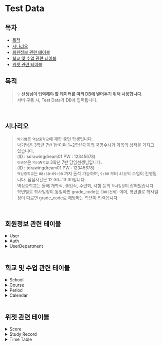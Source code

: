 # Test Data

## 목차
- [목적](#목적)
- [시나리오](#시나리오)
- [회원정보 관련 테이블](#회원정보-관련-테이블)
- [힉교 및 수업 관련 테이블](#힉교-및-수업-관련-테이블)
- [위젯 관련 테이블](#위젯-관련-테이블)

## 목적
> 💡 **선생님이 입력해야 할 데이터를 미리 DB에 넣어두기 위해 사용합니다.** <br>
서버 구동 시, Test Data가 DB에 입력됩니다.
>
<br/>

## 시나리오
> `박기범`은 `역삼중학교`에 재학 중인 학생입니다. <br/>
박기범은 3학년 7반 1번이며 1~2학년까지의 국영수사과 과목의 성적을 가지고 있습니다.<br>
(ID : sdrawingdream01 PW : 12345678)<br>
`이승윤`은 `역삼중학교` 3학년 7반 담임선생님입니다. <br>
(ID : tdrawingdream01 PW : 12345678)<br>
`역삼중학교`는 `08:30~09:00` 까지 출석 가능하며, `9:00` 부터 `45분`씩 수업이 진행됩니다. 점심시간은 12:30~13:30입니다.<br>
역삼중학교는 올해 개학식, 졸업식, 수련회, 시험 등의 `학사일정`이 잡혀있습니다. <br>
학년별로 학사일정이 동일하면 grade_code는 `E00(전체)` 이며, 학년별로 학사일정이 다르면 grade_code로 해당하는 학년이 입력됩니다.
> 
<br/>

## 회원정보 관련 테이블
<details>
  <summary>User</summary>

- 유저의 기본정보가 들어가는 테이블

| id | address | address_detail | del_yn | parent_phone | phone | user_email | user_name |
| --- | --- | --- | --- | --- | --- | --- | --- |
| 00c382c2-bc41-c382-c2b2-3cc383c2ac43 |  |  | 0 | 0 | 0 | taek@naver.com | 이은택 |
| 0e5dc382-c28d-48c3-82c2-8a27485fc382 | 서울 강남구 가로수길 9 (신사동) 싸피빌딩 | 207호 | 0 | 0 | 1070000000 | teacherpark@korea.kr | 이승윤 |
| 1d7cc383-c2bb-3c61-c382-c28f4fc383c2 | 서울 마포구 가양대로 1 (상암동) | 101동 1006호 | 0 | 1090000000 | 1030000000 | sonchanghyun@naver.com | 손창현 |
| 2e3117c3-83c2-a2c3-83c2-9cc383c28443 |  |  | 0 | 0 | 0 | injubi@naver.com | 인주비 |
| 5cc382c2-9241-c383-c297-32c383c28440 | 서울 마포구 마포대로 108 (공덕동) | 308동 805호 | 0 | 1090000000 | 1050000000 | leedaye@naver.com | 이다예 |
| 62c382c2-a251-3e19-c382-c2b34b46c382 | 서울 강남구 가로수길 5 (신사동) | 201동 706호 | 0 | 0 | 1090000000 | taek@naver.com | 이은택 |
| 70c382c2-b7c3-83c2-9852-20c382c2a54c | 서울 강남구 역삼로2길 5 (역삼동) 드드아파트 | 1동 304호 | 0 | 1100000000 | 1080000000 | student@naver.com | 박기범 |
| 745106c3-83c2-8871-c382-c28440c382c2 |  |  | 0 | 0 | 0 | jangjunbeom@naver.com | 장준범 |
| c382c286-c382-c28c-c382-c295c383c280 |  |  | 0 | 0 | 0 | taehee@naver.com | 이태희 |
| c382c28d-13c3-83c2-a2c3-83c2a12c0942 |  |  | 0 | 0 | 0 | nahyeon@naver.com | 최나현 |
| c382c29a-c382-c2ad-26c3-83c285c382c2 |  |  | 0 | 0 | 0 | jejinmyeong@naver.com | 제진명 |
| c382c2a0-c382-c284-c383-c29ac383c29c |  |  | 0 | 0 | 0 | joseph@naver.com | 서요셉 |
| c383c2be-7647-c382-c292-502a47c383c2 | 서울 강남구 강남대로 302-2 (역삼동) 드로잉드림 | 1004호 | 0 | 0 | 1010000000 | teacherkim@korea.kr | 안희경 |

</details>


<details>
  <summary>Auth</summary>

- 유저의 로그인 정보가 들어가는 테이블
- 실제 테이블에는 password가 인코딩된 값으로 들어감 (PW:12345678)

| id | password | del_yn | login_id | user_id |
| --- | --- | --- | --- | --- |
| 012731c3-83c2-bd7a-1e40-53c382c2aac3 | ... | 0 | sdrawingdream05 | c382c29a-c382-c2ad-26c3-83c285c382c2 |
| 0b73365e-c383-c2ba-734f-0cc382c2b800 | ... | 0 | tdrawingdream02 | c383c2be-7647-c382-c292-502a47c383c2 |
| 13c383c2-a3c3-82c2-b544-c382c2a41540 | ... | 0 | sdrawingdream08 | c382c28d-13c3-83c2-a2c3-83c2a12c0942 |
| 306a521b-c383-c281-694e-50c382c2aec3 | ... | 0 | sdrawingdream09 | 00c382c2-bc41-c382-c2b2-3cc383c2ac43 |
| 33c383c2-92c3-83c2-9167-c382c285c383 | ... | 0 | sdrawingdream03 | 5cc382c2-9241-c383-c297-32c383c28440 |
| 6b12c383-c2ae-110f-0748-67c382c28651 | ... | 0 | sdrawingdream07 | c382c286-c382-c28c-c382-c295c383c280 |
| 6ec382c2-ba79-c383-c2b2-47784c1bc382 | ... | 0 | sdrawingdream02 | 1d7cc383-c2bb-3c61-c382-c28f4fc383c2 |
| 73c383c2-b4c3-83c2-9072-c383c2972b49 | ... | 0 | sdrawingdream01 | 70c382c2-b7c3-83c2-9852-20c382c2a54c |
| c382c293-c383-c2b5-37c3-82c2ba7c4d4e | ... | 0 | sdrawingdream04 | 2e3117c3-83c2-a2c3-83c2-9cc383c28443 |
| c382c2a6-655f-5cc3-83c2-aa5042c382c2 | ... | 0 | tdrawingdream01 | 0e5dc382-c28d-48c3-82c2-8a27485fc382 |
| c382c2ad-1f7e-106c-c382-c29246c382c2 | ... | 0 | sdrawingdream10 | c382c2a0-c382-c284-c383-c29ac383c29c |
| c383c2a0-376c-5737-0e41-2cc382c2b15f | ... | 0 | tdrawingdream03 | 62c382c2-a251-3e19-c382-c2b34b46c382 |
| c383c2b4-c383-c2b0-c383-c294c383c292 | ... | 0 | sdrawingdream06 | 745106c3-83c2-8871-c382-c28440c382c2 |
</details>

<details>
  <summary>UserDepartment</summary>

- 유저의 소속정보가 들어가는 테이블

| id | approval_code | class_code | del_yn | grade_code | state_code | student_no | user_code | school_id | user_id |
| --- | --- | --- | --- | --- | --- | --- | --- | --- | --- |
| c3bf1064-c3ad-3cc2-8c47-c292c297c29a | N01 | F02 | 0 | E01 |  |  | A03 | 6dc382c2-ae11-72c3-82c2-9e194cc382c2 | c383c2be-7647-c382-c292-502a47c383c2 |
| c3b4c299-c3a4-c3b5-590b-4a7ac290c384 | N01 | F07 | 0 | E03 |  | 4 | A04 | 6dc382c2-ae11-72c3-82c2-9e194cc382c2 | 2e3117c3-83c2-a2c3-83c2-9cc383c28443 |
| 3bc2a019-31c2-a972-41c2-a9c2be461ec3 | N01 | F07 | 0 | E03 |  | 5 | A04 | 6dc382c2-ae11-72c3-82c2-9e194cc382c2 | c382c29a-c382-c2ad-26c3-83c285c382c2 |
| 1bc38522-6646-2243-c399-c2a0c295c387 | N01 | F07 | 0 | E03 |  | 2 | A04 | 6dc382c2-ae11-72c3-82c2-9e194cc382c2 | 1d7cc383-c2bb-3c61-c382-c28f4fc383c2 |
| c3956dc3-a8c2-aec2-9e21-4437c29bc28b | N01 | F07 | 0 | E03 |  | 6 | A04 | 6dc382c2-ae11-72c3-82c2-9e194cc382c2 | 745106c3-83c2-8871-c382-c28440c382c2 |
| c28d2fc2-8dc2-bbc2-bdc3-9c4803c29dc2 | N01 | F07 | 0 | E03 |  | 7 | A04 | 6dc382c2-ae11-72c3-82c2-9e194cc382c2 | c382c28d-13c3-83c2-a2c3-83c2a12c0942 |
| c29027c2-81c3-914a-374d-46c299c2b0c3 | N01 | F07 | 0 | E03 |  | 8 | A04 | 6dc382c2-ae11-72c3-82c2-9e194cc382c2 | c382c2a0-c382-c284-c383-c29ac383c29c |
| 572f62c3-8f22-c399-4fc3-94c2bd4d066b | N01 | F05 | 0 | E02 |  |  | A03 | 6dc382c2-ae11-72c3-82c2-9e194cc382c2 | 62c382c2-a251-3e19-c382-c2b34b46c382 |
| c3b8c2b7-c399-c39d-08c2-a94705c2bbc2 | N01 | F07 | 0 | E03 |  | 1 | A04 | 6dc382c2-ae11-72c3-82c2-9e194cc382c2 | 70c382c2-b7c3-83c2-9852-20c382c2a54c |
| 6e00c38e-61c3-bb57-4a50-c2acc2bd6d2a | N01 | F07 | 0 | E03 |  | 3 | A04 | 6dc382c2-ae11-72c3-82c2-9e194cc382c2 | 5cc382c2-9241-c383-c297-32c383c28440 |
| 2e1dc284-c28f-c297-c394-456fc294c388 | N01 | F07 | 0 | E03 |  |  | A03 | 6dc382c2-ae11-72c3-82c2-9e194cc382c2 | 0e5dc382-c28d-48c3-82c2-8a27485fc382 |
| c2882557-c38d-c2b3-7c49-c2b6c2b7c2a5 | N01 | F07 | 0 | E03 |  | 9 | A04 | 6dc382c2-ae11-72c3-82c2-9e194cc382c2 | c382c286-c382-c28c-c382-c295c383c280 |
| 04496256-4515-49c2-bac2-af10c3ab6f36 | N01 | F07 | 0 | E03 |  | 10 | A04 | 6dc382c2-ae11-72c3-82c2-9e194cc382c2 | 00c382c2-bc41-c382-c2b2-3cc383c2ac43 |
</details>
<br/>

## 힉교 및 수업 관련 테이블
<details>
  <summary>School</summary>

- 학교정보가 들어가는 테이블

| id | school_code | school_name | school_serial_no | del_yn |
| --- | --- | --- | --- | --- |
| 6dc382c2-ae11-72c3-82c2-9e194cc382c2 | D02 | 역삼중학교 | 7091444 | false |

</details>


<details>
  <summary>Course</summary>

- 수업정보가 들어가는 테이블

| id | del_yn | online_class_exists_yn | subject_code | user_id |
| --- | --- | --- | --- | --- |
| 2f3b55c3-83c2-a244-c383-c2a342c383c2 | 0 | 0 | G0503 | 62c382c2-a251-3e19-c382-c2b34b46c382 |
| 42c383c2-a2c3-82c2-bf50-775e4a66c382 | 0 | 0 | G0900 | 0e5dc382-c28d-48c3-82c2-8a27485fc382 |
| 594364c3-83c2-b1c3-82c2-bec383c29a4d | 0 | 0 | G0700 | 0e5dc382-c28d-48c3-82c2-8a27485fc382 |
| 6bc382c2-90c3-82c2-a265-5a4d4802c382 | 0 | 0 | G0100 | c383c2be-7647-c382-c292-502a47c383c2 |
| c382c280-4bc3-83c2-9135-c382c2a4c383 | 0 | 0 | G0200 | c383c2be-7647-c382-c292-502a47c383c2 |
| c382c28c-c382-c2b5-2957-7900481cc382 | 0 | 0 | G1001 | 62c382c2-a251-3e19-c382-c2b34b46c382 |
| c382c296-4246-c382-c2b5-07c383c2934f | 0 | 0 | G0600 | 0e5dc382-c28d-48c3-82c2-8a27485fc382 |
| c382c2a8-1112-08c3-82c2-ad4b4ac382c2 | 0 | 0 | G1006 | 62c382c2-a251-3e19-c382-c2b34b46c382 |
| c383c284-c383-c286-20c3-83c28ec382c2 | 0 | 0 | G0500 | 0e5dc382-c28d-48c3-82c2-8a27485fc382 |
| c383c2ad-6113-c383-c2b2-1d254572c382 | 0 | 0 | G1100 | 0e5dc382-c28d-48c3-82c2-8a27485fc382 |
| c383c2b0-c383-c295-c382-c29031772946 | 0 | 0 | G0400 | 62c382c2-a251-3e19-c382-c2b34b46c382 |
| c383c2b2-6552-154c-724b-c382c2adc382 | 0 | 0 | G0300 | c383c2be-7647-c382-c292-502a47c383c2 |
| c383c2b6-c383-c2ab-043a-7d7e42c382c2 | 0 | 0 | G0802 | 0e5dc382-c28d-48c3-82c2-8a27485fc382 |
| c383c2bd-64c3-82c2-92c3-83c2b5c383c2 | 0 | 0 | G0801 | c383c2be-7647-c382-c292-502a47c383c2 |
</details>

<details>
  <summary>Period</summary>

- 교시별 시간표 정보가 들어가는 테이블

| id | del_yn | end_time | period_code | start_time | school_id |
| --- | --- | --- | --- | --- | --- |
| 18c383c2-9fc3-82c2-8ac3-83c2956e6249 | 0 | 10:40:00 | I02 | 09:55:00 | 6dc382c2-ae11-72c3-82c2-9e194cc382c2 |
| 35c383c2-a1c3-83c2-a0c3-82c29e1b1d49 | 0 | 11:35:00 | I03 | 10:50:00 | 6dc382c2-ae11-72c3-82c2-9e194cc382c2 |
| 40c382c2-93c3-83c2-b6c3-82c2ba6bc383 | 0 | 16:05:00 | I07 | 15:20:00 | 6dc382c2-ae11-72c3-82c2-9e194cc382c2 |
| 40c382c2-970b-2a63-c383-c2834fc382c2 | 0 | 15:10:00 | I06 | 14:25:00 | 6dc382c2-ae11-72c3-82c2-9e194cc382c2 |
| c382c29a-4903-3e56-214b-3fc382c284c3 | 0 | 17:00:00 | I08 | 16:15:00 | 6dc382c2-ae11-72c3-82c2-9e194cc382c2 |
| c382c29d-c382-c2ae-62c3-82c292c383c2 | 0 | 12:30:00 | I04 | 11:45:00 | 6dc382c2-ae11-72c3-82c2-9e194cc382c2 |
| c382c2b4-1e77-c382-c2bf-067a441fc382 | 0 | 09:45:00 | I01 | 09:00:00 | 6dc382c2-ae11-72c3-82c2-9e194cc382c2 |
| c382c2be-79c3-82c2-b4c3-83c29f2ac383 | 0 | 14:15:00 | I05 | 13:30:00 | 6dc382c2-ae11-72c3-82c2-9e194cc382c2 |
| c383c2bd-0e6f-09c3-82c2-9b4a4000c382 | 0 | 09:00:00 | I00 | 08:30:00 | 6dc382c2-ae11-72c3-82c2-9e194cc382c2 |
</details>

<details>
  <summary>Calendar</summary>

- 학교별 학사일정 정보가 들어가는 테이블

| id | calendar_code | del_yn | end_date | grade_code | semester_code | start_date | test_code | school_id |
| --- | --- | --- | --- | --- | --- | --- | --- | --- |
| 00c383c2-b108-c383-c2af-c382c2b86742 | J10 | 0 | 2022-12-08 | E03 | O02 | 2022-12-07 | J1002 | 6dc382c2-ae11-72c3-82c2-9e194cc382c2 |
| 06c382c2-b765-7fc3-83c2-ac064c48c382 | J03 | 0 | 2022-07-15 | E00 | O01 | 2022-07-15 |  | 6dc382c2-ae11-72c3-82c2-9e194cc382c2 |
| 183a2f28-1fc3-83c2-8a4e-c383c2aec382 | J07 | 0 | 2022-10-25 | E02 | O02 | 2022-10-23 |  | 6dc382c2-ae11-72c3-82c2-9e194cc382c2 |
| 194bc383-c28c-1dc3-82c2-90c383c2ac47 | J10 | 0 | 2022-07-05 | E02 | O01 | 2022-07-04 | J1002 | 6dc382c2-ae11-72c3-82c2-9e194cc382c2 |
| 1c46c383-c292-0ac3-82c2-8401454ec382 | J08 | 0 | 2022-10-25 | E01 | O02 | 2022-10-23 |  | 6dc382c2-ae11-72c3-82c2-9e194cc382c2 |
| 331d7605-0f1a-477e-c382-c2b1c382c287 | J09 | 0 | 2022-12-28 | E02 | O02 | 2022-12-28 |  | 6dc382c2-ae11-72c3-82c2-9e194cc382c2 |
| 3ac383c2-b544-1d01-7e47-c382c292c382 | J05 | 0 | 2022-05-04 | E00 | O01 | 2022-05-04 |  | 6dc382c2-ae11-72c3-82c2-9e194cc382c2 |
| 3bc382c2-88c3-82c2-b9c3-83c292c382c2 | J01 | 0 | 2022-03-02 | E00 | O01 | 2022-03-02 |  | 6dc382c2-ae11-72c3-82c2-9e194cc382c2 |
| 3e00c382-c2bf-c383-c286-627a45c383c2 | J10 | 0 | 2022-10-05 | E03 | O02 | 2022-10-04 | J1001 | 6dc382c2-ae11-72c3-82c2-9e194cc382c2 |
| 505f61c3-82c2-b4c3-82c2-bc274003c382 | J09 | 0 | 2022-12-28 | E01 | O02 | 2022-12-28 |  | 6dc382c2-ae11-72c3-82c2-9e194cc382c2 |
| 5a01c382-c292-c383-c2a6-c382c2aec382 | J02 | 0 | 2022-12-28 | E03 | O02 | 2022-12-28 |  | 6dc382c2-ae11-72c3-82c2-9e194cc382c2 |
| 61c382c2-9c33-442d-5f47-c383c281c382 | J10 | 0 | 2022-04-28 | E02 | O01 | 2022-04-27 | J1001 | 6dc382c2-ae11-72c3-82c2-9e194cc382c2 |
| 78c382c2-8cc3-83c2-8bc3-83c2bac383c2 | J10 | 0 | 2022-12-08 | E02 | O02 | 2022-12-07 | J1002 | 6dc382c2-ae11-72c3-82c2-9e194cc382c2 |
| 7f660924-1457-44c3-83c2-80c382c2bec3 | J10 | 0 | 2022-04-28 | E03 | O01 | 2022-04-27 | J1001 | 6dc382c2-ae11-72c3-82c2-9e194cc382c2 |
| c382c2a3-5dc3-82c2-a3c3-83c293c382c2 | J10 | 0 | 2022-07-05 | E03 | O01 | 2022-07-04 | J1002 | 6dc382c2-ae11-72c3-82c2-9e194cc382c2 |
| c382c2bb-30c3-82c2-a518-c382c2aec382 | J06 | 0 | 2022-05-13 | E00 | O01 | 2022-05-13 |  | 6dc382c2-ae11-72c3-82c2-9e194cc382c2 |
| c383c2a7-04c3-82c2-aec3-83c2ba5ac383 | J10 | 0 | 2022-10-05 | E02 | O02 | 2022-10-04 | J1001 | 6dc382c2-ae11-72c3-82c2-9e194cc382c2 |
| c383c2ad-55c3-83c2-b32e-64c383c28e4b | J04 | 0 | 2022-08-08 | E00 | O02 | 2022-08-08 |  | 6dc382c2-ae11-72c3-82c2-9e194cc382c2 |
| c383c2b5-c382-c2a2-c383-c2a424c382c2 | J07 | 0 | 2022-10-25 | E03 | O02 | 2022-10-23 |  | 6dc382c2-ae11-72c3-82c2-9e194cc382c2 |
| c38d2977-c3be-c28e-6e11-c3acc296c28c | J05 | 0 | 2022-02-14 | E00 | O02 | 2022-02-14 |  | 6dc382c2-ae11-72c3-82c2-9e194cc382c2 |
| c38d2978-1cc2-8e6e-11c3-acc296c28cc2 | J02 | 0 | 2022-02-11 | E00 | O02 | 2022-02-11 |  | 6dc382c2-ae11-72c3-82c2-9e194cc382c2 |

</details>
<br/>

## 위젯 관련 테이블
<details>
  <summary>Score</summary>

- 학생별 성적정보가 들어가는 테이블
- 박기범 학생 1~2학년까지의 국영수사과 과목 성적
    
    | id | grade_code | semester_code | test_code | subject_code | score | del_yn | user_id |
    | --- | --- | --- | --- | --- | --- | --- | --- |
    | 00443911-c382-c2a6-774b-c383c2abc382 | 0 | E01 | 96 | O02 | G0200 | J1001 | 70c382c2-b7c3-83c2-9852-20c382c2a54c |
    | 00c382c2-b5c3-83c2-b9c3-82c28921c382 | 0 | E01 | 92 | O02 | G0100 | J1001 | 70c382c2-b7c3-83c2-9852-20c382c2a54c |
    | 1f731871-c382-c297-c382-c28d460ac382 | 0 | E01 | 98 | O01 | G0300 | J1002 | 70c382c2-b7c3-83c2-9852-20c382c2a54c |
    | 22c382c2-a230-c382-c292-c383c2b15140 | 0 | E02 | 78 | O01 | G0300 | J1002 | 70c382c2-b7c3-83c2-9852-20c382c2a54c |
    | 26c382c2-a1c3-83c2-8504-5b354919c382 | 0 | E01 | 100 | O01 | G0100 | J1001 | 70c382c2-b7c3-83c2-9852-20c382c2a54c |
    | 2cc383c2-bb2d-612f-3a45-14c382c2802c | 0 | E01 | 93 | O01 | G0300 | J1001 | 70c382c2-b7c3-83c2-9852-20c382c2a54c |
    | 32c383c2-9c7c-0ac3-82c2-8b594439c382 | 0 | E02 | 88 | O01 | G0100 | J1002 | 70c382c2-b7c3-83c2-9852-20c382c2a54c |
    | 41597d2a-4529-4206-c382-c2a5c382c2bf | 0 | E02 | 100 | O01 | G0300 | J1001 | 70c382c2-b7c3-83c2-9852-20c382c2a54c |
    | 41c382c2-80c3-82c2-97c3-82c2b2c383c2 | 0 | E01 | 80 | O02 | G0100 | J1002 | 70c382c2-b7c3-83c2-9852-20c382c2a54c |
    | 4373c382-c28e-c383-c286-c382c2bfc382 | 0 | E02 | 100 | O01 | G0500 | J1002 | 70c382c2-b7c3-83c2-9852-20c382c2a54c |
    | 4621c382-c2a7-51c3-83c2-b24941c382c2 | 0 | E01 | 100 | O01 | G0500 | J1002 | 70c382c2-b7c3-83c2-9852-20c382c2a54c |
    | 5271c382-c2a2-c383-c293-c383c2871d44 | 0 | E01 | 89 | O01 | G0200 | J1001 | 70c382c2-b7c3-83c2-9852-20c382c2a54c |
    | 537d5037-c383-c2b6-0f47-69c382c28ec3 | 0 | E02 | 85 | O02 | G0500 | J1002 | 70c382c2-b7c3-83c2-9852-20c382c2a54c |
    | 53c382c2-8552-c382-c285-471c4cc382c2 | 0 | E01 | 95 | O02 | G0600 | J1001 | 70c382c2-b7c3-83c2-9852-20c382c2a54c |
    | 56323651-1808-4239-c382-c2ac3762c382 | 0 | E01 | 88 | O01 | G0600 | J1002 | 70c382c2-b7c3-83c2-9852-20c382c2a54c |
    | 5704c382-c284-5273-c383-c28e40c383c2 | 0 | E01 | 78 | O01 | G0100 | J1002 | 70c382c2-b7c3-83c2-9852-20c382c2a54c |
    | 5e5a4808-242f-494e-c382-c288c383c29d | 0 | E02 | 96 | O02 | G0600 | J1001 | 70c382c2-b7c3-83c2-9852-20c382c2a54c |
    | 5e62394d-c382-c282-c382-c281464cc382 | 0 | E02 | 92 | O01 | G0200 | J1002 | 70c382c2-b7c3-83c2-9852-20c382c2a54c |
    | 60352fc3-83c2-8220-c383-c2be44c382c2 | 0 | E01 | 90 | O01 | G0200 | J1002 | 70c382c2-b7c3-83c2-9852-20c382c2a54c |
    | 69612dc3-82c2-b9c3-83c2-98c382c2af4f | 0 | E01 | 100 | O02 | G0300 | J1002 | 70c382c2-b7c3-83c2-9852-20c382c2a54c |
    | 6a346971-c382-c293-c382-c2ac4b32c382 | 0 | E02 | 85 | O01 | G0500 | J1001 | 70c382c2-b7c3-83c2-9852-20c382c2a54c |
    | 74c382c2-a4c3-83c2-8779-65c382c29948 | 0 | E01 | 94 | O02 | G0300 | J1001 | 70c382c2-b7c3-83c2-9852-20c382c2a54c |
    | 787bc382-c2b5-71c3-83c2-8bc382c2984a | 0 | E02 | 84 | O02 | G0300 | J1002 | 70c382c2-b7c3-83c2-9852-20c382c2a54c |
    | 7a2d47c3-82c2-90c3-83c2-97384b79c382 | 0 | E02 | 98 | O02 | G0100 | J1002 | 70c382c2-b7c3-83c2-9852-20c382c2a54c |
    | 7dc383c2-916b-55c3-83c2-b5c383c28741 | 0 | E01 | 80 | O01 | G0600 | J1001 | 70c382c2-b7c3-83c2-9852-20c382c2a54c |
    | c382c283-c382-c28b-204e-13c383c2ab4e | 0 | E02 | 85 | O02 | G0500 | J1001 | 70c382c2-b7c3-83c2-9852-20c382c2a54c |
    | c382c28e-c382-c2b5-c382-c29b66c383c2 | 0 | E02 | 86 | O02 | G0100 | J1001 | 70c382c2-b7c3-83c2-9852-20c382c2a54c |
    | c382c299-c383-c29e-c383-c2bec383c28e | 0 | E01 | 100 | O02 | G0500 | J1001 | 70c382c2-b7c3-83c2-9852-20c382c2a54c |
    | c382c29c-411e-c383-c287-c382c2b3c383 | 0 | E01 | 100 | O02 | G0600 | J1002 | 70c382c2-b7c3-83c2-9852-20c382c2a54c |
    | c382c2af-59c3-82c2-9405-c383c2803948 | 0 | E01 | 76 | O01 | G0500 | J1001 | 70c382c2-b7c3-83c2-9852-20c382c2a54c |
    | c382c2bd-c383-c2a3-c383-c29dc383c2b4 | 0 | E02 | 80 | O01 | G0200 | J1001 | 70c382c2-b7c3-83c2-9852-20c382c2a54c |
    | c383c285-6ac3-83c2-aec3-83c29bc382c2 | 0 | E01 | 75 | O02 | G0200 | J1002 | 70c382c2-b7c3-83c2-9852-20c382c2a54c |
    | c383c291-1d2b-51c3-83c2-8bc383c2a74a | 0 | E02 | 80 | O01 | G0600 | J1001 | 70c382c2-b7c3-83c2-9852-20c382c2a54c |
    | c383c294-c383-c281-c382-c2a23c797143 | 0 | E02 | 82 | O02 | G0300 | J1001 | 70c382c2-b7c3-83c2-9852-20c382c2a54c |
    | c383c295-c382-c2ae-6fc3-83c293623a40 | 0 | E02 | 88 | O02 | G0200 | J1001 | 70c382c2-b7c3-83c2-9852-20c382c2a54c |
    | c383c296-c382-c2b7-2e4e-c383c298c382 | 0 | E02 | 72 | O01 | G0100 | J1001 | 70c382c2-b7c3-83c2-9852-20c382c2a54c |
    | c383c299-c383-c2b4-c382-c2a5c383c295 | 0 | E02 | 92 | O02 | G0200 | J1002 | 70c382c2-b7c3-83c2-9852-20c382c2a54c |
    | c383c2a1-c383-c2a8-54c3-83c29027c383 | 0 | E01 | 95 | O02 | G0500 | J1002 | 70c382c2-b7c3-83c2-9852-20c382c2a54c |
    | c383c2ba-40c3-82c2-aec3-82c2b9c382c2 | 0 | E02 | 97 | O02 | G0600 | J1002 | 70c382c2-b7c3-83c2-9852-20c382c2a54c |
    | c383c2bd-c382-c28c-c383-c293c382c295 | 0 | E02 | 74 | O01 | G0600 | J1002 | 70c382c2-b7c3-83c2-9852-20c382c2a54c |
</details>


<details>
  <summary>Study Record</summary>

- 학생별 공부기록 정보가 들어가는 테이블

| id | del_yn | duration_time | end_time | start_time | study_date | title | user_id |
| --- | --- | --- | --- | --- | --- | --- | --- |
| 2353c29b-c3a5-21c2-bf46-57c29f4cc3b6 | 0 | 01:00:00 | 2022-02-16 11:30:00.000000 | 2022-02-16 10:30:00.000000 | 2022-02-16 | 영어 | 70c382c2-b7c3-83c2-9852-20c382c2a54c |
| 2a6ac381-11c2-a631-4e15-c29a38c2a0c2 | 0 | 01:15:00 | ‣ | ‣ | ‣ | 과학 | 70c382c2-b7c3-83c2-9852-20c382c2a54c |
| 34c3a0c2-ba59-c2b3-c2bb-49c38bc2adc3 | 0 | 00:50:00 | ‣ | ‣ | ‣ | 국어 | 70c382c2-b7c3-83c2-9852-20c382c2a54c |
| 4370c284-c3ab-5dc3-8841-c287c28c5a52 | 0 | 00:50:00 | ‣ | ‣ | ‣ | 국어 | 70c382c2-b7c3-83c2-9852-20c382c2a54c |
| 54c2ba02-c2b0-c39a-c381-4cc28cc2b37b | 0 | 00:50:00 | ‣ | ‣ | ‣ | 국어 | 70c382c2-b7c3-83c2-9852-20c382c2a54c |
| 5dc28ac2-9152-c3ae-c2a3-441bc29f4fc2 | 0 | 01:15:00 | ‣ | ‣ | ‣ | 과학 | 70c382c2-b7c3-83c2-9852-20c382c2a54c |
| 6c0bc3a0-5f68-6a45-28c2-a64503c296c3 | 0 | 01:00:00 | ‣ | ‣ | ‣ | 영어 | 70c382c2-b7c3-83c2-9852-20c382c2a54c |
| c39879c2-810d-52c3-a84f-11c2963cc3bc | 0 | 01:00:00 | ‣ | ‣ | ‣ | 영어 | 70c382c2-b7c3-83c2-9852-20c382c2a54c |
| c39a5847-c2ab-c2ae-c2a2-4ec3a1c2b8c3 | 0 | 01:15:00 | ‣ | ‣ | ‣ | 과학 | 70c382c2-b7c3-83c2-9852-20c382c2a54c |
</details>


<details>
  <summary>Time Table</summary>

- 학생별 교과 시간표가 들어가는 테이블(박기범 학생 Data만 예시로 나타냄)

| id | day_code | del_yn | period_code | semester_code | course_id | user_id |
| --- | --- | --- | --- | --- | --- | --- |
| c28a615c-c283-c28e-6e11-c3acc296c28c | H01 | 0 | I01 | O01 | 6bc382c2-90c3-82c2-a265-5a4d4802c382 | c382c29a-c382-c2ad-26c3-83c285c382c2 |
| c28a615c-c28b-c28e-6e11-c3acc296c28c | H01 | 0 | I02 | O01 | c382c280-4bc3-83c2-9135-c382c2a4c383 | c382c29a-c382-c2ad-26c3-83c285c382c2 |
| c28a615c-c291-c28e-6e11-c3acc296c28c | H01 | 0 | I03 | O01 | c383c2b2-6552-154c-724b-c382c2adc382 | c382c29a-c382-c2ad-26c3-83c285c382c2 |
| c28a615c-c299-c28e-6e11-c3acc296c28c | H01 | 0 | I04 | O01 | 594364c3-83c2-b1c3-82c2-bec383c29a4d | c382c29a-c382-c2ad-26c3-83c285c382c2 |
| c28a615c-c2a2-c28e-6e11-c3acc296c28c | H01 | 0 | I05 | O01 | c383c2b6-c383-c2ab-043a-7d7e42c382c2 | c382c29a-c382-c2ad-26c3-83c285c382c2 |
| c28a615c-c2a8-c28e-6e11-c3acc296c28c | H01 | 0 | I06 | O01 | c382c28c-c382-c2b5-2957-7900481cc382 | c382c29a-c382-c2ad-26c3-83c285c382c2 |
| c28a615c-c2b0-c28e-6e11-c3acc296c28c | H01 | 0 | I07 | O01 | c383c2b0-c383-c295-c382-c29031772946 | c382c29a-c382-c2ad-26c3-83c285c382c2 |
| c28a615c-c2b7-c28e-6e11-c3acc296c28c | H02 | 0 | I01 | O01 | c383c2b2-6552-154c-724b-c382c2adc382 | c382c29a-c382-c2ad-26c3-83c285c382c2 |
| c28a615c-c2be-c28e-6e11-c3acc296c28c | H02 | 0 | I02 | O01 | c383c284-c383-c286-20c3-83c28ec382c2 | c382c29a-c382-c2ad-26c3-83c285c382c2 |
| c28a615c-c385-c28e-6e11-c3acc296c28c | H02 | 0 | I03 | O01 | 42c383c2-a2c3-82c2-bf50-775e4a66c382 | c382c29a-c382-c2ad-26c3-83c285c382c2 |
| c28a615c-c38c-c28e-6e11-c3acc296c28c | H02 | 0 | I04 | O01 | c382c280-4bc3-83c2-9135-c382c2a4c383 | c382c29a-c382-c2ad-26c3-83c285c382c2 |
| c28a615c-c392-c28e-6e11-c3acc296c28c | H02 | 0 | I05 | O01 | c383c2ad-6113-c383-c2b2-1d254572c382 | c382c29a-c382-c2ad-26c3-83c285c382c2 |
| c28a615c-c39a-c28e-6e11-c3acc296c28c | H02 | 0 | I06 | O01 | 6bc382c2-90c3-82c2-a265-5a4d4802c382 | c382c29a-c382-c2ad-26c3-83c285c382c2 |
| c28a615c-c3a1-c28e-6e11-c3acc296c28c | H02 | 0 | I07 | O01 | 2f3b55c3-83c2-a244-c383-c2a342c383c2 | c382c29a-c382-c2ad-26c3-83c285c382c2 |
| c28a615c-c3a8-c28e-6e11-c3acc296c28c | H03 | 0 | I01 | O01 | c383c284-c383-c286-20c3-83c28ec382c2 | c382c29a-c382-c2ad-26c3-83c285c382c2 |
| c28a615c-c3be-c28e-6e11-c3acc296c28c | H03 | 0 | I02 | O01 | c382c296-4246-c382-c2b5-07c383c2934f | c382c29a-c382-c2ad-26c3-83c285c382c2 |
| c28a615d-05c2-8e6e-11c3-acc296c28cc2 | H03 | 0 | I03 | O01 | c383c2b2-6552-154c-724b-c382c2adc382 | c382c29a-c382-c2ad-26c3-83c285c382c2 |
| c28a615d-0ec2-8e6e-11c3-acc296c28cc2 | H03 | 0 | I04 | O01 | 6bc382c2-90c3-82c2-a265-5a4d4802c382 | c382c29a-c382-c2ad-26c3-83c285c382c2 |
| c28a615d-15c2-8e6e-11c3-acc296c28cc2 | H03 | 0 | I05 | O01 | c383c2b0-c383-c295-c382-c29031772946 | c382c29a-c382-c2ad-26c3-83c285c382c2 |
| c28a615d-1cc2-8e6e-11c3-acc296c28cc2 | H03 | 0 | I06 | O01 | c383c2b6-c383-c2ab-043a-7d7e42c382c2 | c382c29a-c382-c2ad-26c3-83c285c382c2 |
| c28a615d-23c2-8e6e-11c3-acc296c28cc2 | H03 | 0 | I07 | O01 | c383c2ad-6113-c383-c2b2-1d254572c382 | c382c29a-c382-c2ad-26c3-83c285c382c2 |
| c28a615d-2ac2-8e6e-11c3-acc296c28cc2 | H04 | 0 | I01 | O01 | 594364c3-83c2-b1c3-82c2-bec383c29a4d | c382c29a-c382-c2ad-26c3-83c285c382c2 |
| c28a615d-32c2-8e6e-11c3-acc296c28cc2 | H04 | 0 | I02 | O01 | c382c280-4bc3-83c2-9135-c382c2a4c383 | c382c29a-c382-c2ad-26c3-83c285c382c2 |
| c28a615d-3ac2-8e6e-11c3-acc296c28cc2 | H04 | 0 | I03 | O01 | c383c2b0-c383-c295-c382-c29031772946 | c382c29a-c382-c2ad-26c3-83c285c382c2 |
| c28a615d-42c2-8e6e-11c3-acc296c28cc2 | H04 | 0 | I04 | O01 | c383c2bd-64c3-82c2-92c3-83c2b5c383c2 | c382c29a-c382-c2ad-26c3-83c285c382c2 |
| c28a615d-48c2-8e6e-11c3-acc296c28cc2 | H04 | 0 | I05 | O01 | 6bc382c2-90c3-82c2-a265-5a4d4802c382 | c382c29a-c382-c2ad-26c3-83c285c382c2 |
| c28a615d-50c2-8e6e-11c3-acc296c28cc2 | H04 | 0 | I06 | O01 | 2f3b55c3-83c2-a244-c383-c2a342c383c2 | c382c29a-c382-c2ad-26c3-83c285c382c2 |
| c28a615d-56c2-8e6e-11c3-acc296c28cc2 | H04 | 0 | I07 | O01 | c382c296-4246-c382-c2b5-07c383c2934f | c382c29a-c382-c2ad-26c3-83c285c382c2 |
| c28a615d-61c2-8e6e-11c3-acc296c28cc2 | H05 | 0 | I01 | O01 | c382c280-4bc3-83c2-9135-c382c2a4c383 | c382c29a-c382-c2ad-26c3-83c285c382c2 |
| c28a615d-66c2-8e6e-11c3-acc296c28cc2 | H05 | 0 | I02 | O01 | c383c2bd-64c3-82c2-92c3-83c2b5c383c2 | c382c29a-c382-c2ad-26c3-83c285c382c2 |
| c28a615d-c2a5-c28e-6e11-c3acc296c28c | H05 | 0 | I03 | O01 | c382c2a8-1112-08c3-82c2-ad4b4ac382c2 | c382c29a-c382-c2ad-26c3-83c285c382c2 |
| c28a615d-c2ad-c28e-6e11-c3acc296c28c | H05 | 0 | I04 | O01 | c383c2b0-c383-c295-c382-c29031772946 | c382c29a-c382-c2ad-26c3-83c285c382c2 |
| c28a615d-c2b3-c28e-6e11-c3acc296c28c | H05 | 0 | I05 | O01 | c383c2b6-c383-c2ab-043a-7d7e42c382c2 | c382c29a-c382-c2ad-26c3-83c285c382c2 |
| c28a615d-c2ba-c28e-6e11-c3acc296c28c | H05 | 0 | I06 | O01 | c382c296-4246-c382-c2b5-07c383c2934f | c382c29a-c382-c2ad-26c3-83c285c382c2 |
| c28a615d-c385-c28e-6e11-c3acc296c28c | H05 | 0 | I07 | O01 | c383c284-c383-c286-20c3-83c28ec382c2 | c382c29a-c382-c2ad-26c3-83c285c382c2 |
| c28a615d-c390-c28e-6e11-c3acc296c28c | H05 | 0 | I08 | O01 | 42c383c2-a2c3-82c2-bf50-775e4a66c382 | c382c29a-c382-c2ad-26c3-83c285c382c2 |
| c293c3a4-c3a1-4ac2-8e6e-11c3acc296c2 | H01 | 0 | I01 | O01 | 6bc382c2-90c3-82c2-a265-5a4d4802c382 | c382c29a-c382-c2ad-26c3-83c285c382c2 |
| c293c3a4-c3a1-50c2-8e6e-11c3acc296c2 | H01 | 0 | I02 | O01 | c382c280-4bc3-83c2-9135-c382c2a4c383 | c382c29a-c382-c2ad-26c3-83c285c382c2 |
| c293c3a4-c3a1-62c2-8e6e-11c3acc296c2 | H01 | 0 | I03 | O01 | c383c2b2-6552-154c-724b-c382c2adc382 | c382c29a-c382-c2ad-26c3-83c285c382c2 |
| c293c3a4-c3a1-67c2-8e6e-11c3acc296c2 | H01 | 0 | I04 | O01 | 594364c3-83c2-b1c3-82c2-bec383c29a4d | c382c29a-c382-c2ad-26c3-83c285c382c2 |
| c293c3a4-c3a1-6cc2-8e6e-11c3acc296c2 | H01 | 0 | I05 | O01 | c383c2b6-c383-c2ab-043a-7d7e42c382c2 | c382c29a-c382-c2ad-26c3-83c285c382c2 |
| c293c3a4-c3a1-72c2-8e6e-11c3acc296c2 | H01 | 0 | I06 | O01 | c382c28c-c382-c2b5-2957-7900481cc382 | c382c29a-c382-c2ad-26c3-83c285c382c2 |
| c293c3a4-c3a1-77c2-8e6e-11c3acc296c2 | H01 | 0 | I07 | O01 | c383c2b0-c383-c295-c382-c29031772946 | c382c29a-c382-c2ad-26c3-83c285c382c2 |
| c293c3a4-c3a1-7cc2-8e6e-11c3acc296c2 | H02 | 0 | I01 | O01 | c383c2b2-6552-154c-724b-c382c2adc382 | c382c29a-c382-c2ad-26c3-83c285c382c2 |
| c293c3a4-c3a1-c281-c28e-6e11c3acc296 | H02 | 0 | I02 | O01 | c383c284-c383-c286-20c3-83c28ec382c2 | c382c29a-c382-c2ad-26c3-83c285c382c2 |
| c293c3a4-c3a1-c286-c28e-6e11c3acc296 | H02 | 0 | I03 | O01 | 42c383c2-a2c3-82c2-bf50-775e4a66c382 | c382c29a-c382-c2ad-26c3-83c285c382c2 |
| c293c3a4-c3a1-c28c-c28e-6e11c3acc296 | H02 | 0 | I04 | O01 | c382c280-4bc3-83c2-9135-c382c2a4c383 | c382c29a-c382-c2ad-26c3-83c285c382c2 |
| c293c3a4-c3a1-c291-c28e-6e11c3acc296 | H02 | 0 | I05 | O01 | c383c2ad-6113-c383-c2b2-1d254572c382 | c382c29a-c382-c2ad-26c3-83c285c382c2 |
| c293c3a4-c3a1-c297-c28e-6e11c3acc296 | H02 | 0 | I06 | O01 | 6bc382c2-90c3-82c2-a265-5a4d4802c382 | c382c29a-c382-c2ad-26c3-83c285c382c2 |
| c293c3a4-c3a1-c29c-c28e-6e11c3acc296 | H02 | 0 | I07 | O01 | 2f3b55c3-83c2-a244-c383-c2a342c383c2 | c382c29a-c382-c2ad-26c3-83c285c382c2 |
| c293c3a4-c3a1-c2a4-c28e-6e11c3acc296 | H03 | 0 | I01 | O01 | c383c284-c383-c286-20c3-83c28ec382c2 | c382c29a-c382-c2ad-26c3-83c285c382c2 |
| c293c3a4-c3a1-c2a9-c28e-6e11c3acc296 | H03 | 0 | I02 | O01 | c382c296-4246-c382-c2b5-07c383c2934f | c382c29a-c382-c2ad-26c3-83c285c382c2 |
| c293c3a4-c3a1-c2ae-c28e-6e11c3acc296 | H03 | 0 | I03 | O01 | c383c2b2-6552-154c-724b-c382c2adc382 | c382c29a-c382-c2ad-26c3-83c285c382c2 |
| c293c3a4-c3a1-c380-c28e-6e11c3acc296 | H03 | 0 | I04 | O01 | 6bc382c2-90c3-82c2-a265-5a4d4802c382 | c382c29a-c382-c2ad-26c3-83c285c382c2 |
| c293c3a4-c3a1-c386-c28e-6e11c3acc296 | H03 | 0 | I05 | O01 | c383c2b0-c383-c295-c382-c29031772946 | c382c29a-c382-c2ad-26c3-83c285c382c2 |
| c293c3a4-c3a1-c38b-c28e-6e11c3acc296 | H03 | 0 | I06 | O01 | c383c2b6-c383-c2ab-043a-7d7e42c382c2 | c382c29a-c382-c2ad-26c3-83c285c382c2 |
| c293c3a4-c3a1-c390-c28e-6e11c3acc296 | H03 | 0 | I07 | O01 | c383c2ad-6113-c383-c2b2-1d254572c382 | c382c29a-c382-c2ad-26c3-83c285c382c2 |
| c293c3a4-c3a1-c394-c28e-6e11c3acc296 | H04 | 0 | I01 | O01 | 594364c3-83c2-b1c3-82c2-bec383c29a4d | c382c29a-c382-c2ad-26c3-83c285c382c2 |
| c293c3a4-c3a1-c399-c28e-6e11c3acc296 | H04 | 0 | I02 | O01 | c382c280-4bc3-83c2-9135-c382c2a4c383 | c382c29a-c382-c2ad-26c3-83c285c382c2 |
| c293c3a4-c3a1-c39f-c28e-6e11c3acc296 | H04 | 0 | I03 | O01 | c383c2b0-c383-c295-c382-c29031772946 | c382c29a-c382-c2ad-26c3-83c285c382c2 |
| c293c3a4-c3a1-c3a4-c28e-6e11c3acc296 | H04 | 0 | I04 | O01 | c383c2bd-64c3-82c2-92c3-83c2b5c383c2 | c382c29a-c382-c2ad-26c3-83c285c382c2 |
| c293c3a4-c3a1-c3aa-c28e-6e11c3acc296 | H04 | 0 | I05 | O01 | 6bc382c2-90c3-82c2-a265-5a4d4802c382 | c382c29a-c382-c2ad-26c3-83c285c382c2 |
| c293c3a4-c3a1-c3b1-c28e-6e11c3acc296 | H04 | 0 | I06 | O01 | 2f3b55c3-83c2-a244-c383-c2a342c383c2 | c382c29a-c382-c2ad-26c3-83c285c382c2 |
| c293c3a4-c3a1-c3b6-c28e-6e11c3acc296 | H04 | 0 | I07 | O01 | c382c296-4246-c382-c2b5-07c383c2934f | c382c29a-c382-c2ad-26c3-83c285c382c2 |
| c293c3a4-c3a1-c3bb-c28e-6e11c3acc296 | H05 | 0 | I01 | O01 | c382c280-4bc3-83c2-9135-c382c2a4c383 | c382c29a-c382-c2ad-26c3-83c285c382c2 |
| c293c3a4-c3a2-00c2-8e6e-11c3acc296c2 | H05 | 0 | I02 | O01 | c383c2bd-64c3-82c2-92c3-83c2b5c383c2 | c382c29a-c382-c2ad-26c3-83c285c382c2 |
| c293c3a4-c3a2-22c2-8e6e-11c3acc296c2 | H05 | 0 | I03 | O01 | c382c2a8-1112-08c3-82c2-ad4b4ac382c2 | c382c29a-c382-c2ad-26c3-83c285c382c2 |
| c293c3a4-c3a2-27c2-8e6e-11c3acc296c2 | H05 | 0 | I04 | O01 | c383c2b0-c383-c295-c382-c29031772946 | c382c29a-c382-c2ad-26c3-83c285c382c2 |
| c293c3a4-c3a2-38c2-8e6e-11c3acc296c2 | H05 | 0 | I05 | O01 | c383c2b6-c383-c2ab-043a-7d7e42c382c2 | c382c29a-c382-c2ad-26c3-83c285c382c2 |
| c293c3a4-c3a2-3ec2-8e6e-11c3acc296c2 | H05 | 0 | I06 | O01 | c382c296-4246-c382-c2b5-07c383c2934f | c382c29a-c382-c2ad-26c3-83c285c382c2 |
| c293c3a4-c3a2-43c2-8e6e-11c3acc296c2 | H05 | 0 | I07 | O01 | c383c284-c383-c286-20c3-83c28ec382c2 | c382c29a-c382-c2ad-26c3-83c285c382c2 |
| c293c3a4-c3a2-48c2-8e6e-11c3acc296c2 | H05 | 0 | I08 | O01 | 42c383c2-a2c3-82c2-bf50-775e4a66c382 | c382c29a-c382-c2ad-26c3-83c285c382c2 |
| c2b228c2-964a-c28e-6e11-c3acc296c28c | H01 | 0 | I01 | O01 | 6bc382c2-90c3-82c2-a265-5a4d4802c382 | c382c29a-c382-c2ad-26c3-83c285c382c2 |
| c2b228c2-964f-c28e-6e11-c3acc296c28c | H01 | 0 | I02 | O01 | c382c280-4bc3-83c2-9135-c382c2a4c383 | c382c29a-c382-c2ad-26c3-83c285c382c2 |
| c2b228c2-9655-c28e-6e11-c3acc296c28c | H01 | 0 | I03 | O01 | c383c2b2-6552-154c-724b-c382c2adc382 | c382c29a-c382-c2ad-26c3-83c285c382c2 |
| c2b228c2-965b-c28e-6e11-c3acc296c28c | H01 | 0 | I04 | O01 | 594364c3-83c2-b1c3-82c2-bec383c29a4d | c382c29a-c382-c2ad-26c3-83c285c382c2 |
| c2b228c2-9661-c28e-6e11-c3acc296c28c | H01 | 0 | I05 | O01 | c383c2b6-c383-c2ab-043a-7d7e42c382c2 | c382c29a-c382-c2ad-26c3-83c285c382c2 |
| c2b228c2-9666-c28e-6e11-c3acc296c28c | H01 | 0 | I06 | O01 | c382c28c-c382-c2b5-2957-7900481cc382 | c382c29a-c382-c2ad-26c3-83c285c382c2 |
| c2b228c2-966c-c28e-6e11-c3acc296c28c | H01 | 0 | I07 | O01 | c383c2b0-c383-c295-c382-c29031772946 | c382c29a-c382-c2ad-26c3-83c285c382c2 |
| c2b228c2-9671-c28e-6e11-c3acc296c28c | H02 | 0 | I01 | O01 | c383c2b2-6552-154c-724b-c382c2adc382 | c382c29a-c382-c2ad-26c3-83c285c382c2 |
| c2b228c2-9676-c28e-6e11-c3acc296c28c | H02 | 0 | I02 | O01 | c383c284-c383-c286-20c3-83c28ec382c2 | c382c29a-c382-c2ad-26c3-83c285c382c2 |
| c2b228c2-967d-c28e-6e11-c3acc296c28c | H02 | 0 | I03 | O01 | 42c383c2-a2c3-82c2-bf50-775e4a66c382 | c382c29a-c382-c2ad-26c3-83c285c382c2 |
| c2b228c2-96c2-8ec2-8e6e-11c3acc296c2 | H02 | 0 | I04 | O01 | c382c280-4bc3-83c2-9135-c382c2a4c383 | c382c29a-c382-c2ad-26c3-83c285c382c2 |
| c2b228c2-96c2-94c2-8e6e-11c3acc296c2 | H02 | 0 | I05 | O01 | c383c2ad-6113-c383-c2b2-1d254572c382 | c382c29a-c382-c2ad-26c3-83c285c382c2 |
| c2b228c2-96c2-99c2-8e6e-11c3acc296c2 | H02 | 0 | I06 | O01 | 6bc382c2-90c3-82c2-a265-5a4d4802c382 | c382c29a-c382-c2ad-26c3-83c285c382c2 |
| c2b228c2-96c2-9fc2-8e6e-11c3acc296c2 | H02 | 0 | I07 | O01 | 2f3b55c3-83c2-a244-c383-c2a342c383c2 | c382c29a-c382-c2ad-26c3-83c285c382c2 |
| c2b228c2-96c2-a4c2-8e6e-11c3acc296c2 | H03 | 0 | I01 | O01 | c383c284-c383-c286-20c3-83c28ec382c2 | c382c29a-c382-c2ad-26c3-83c285c382c2 |
| c2b228c2-96c2-a9c2-8e6e-11c3acc296c2 | H03 | 0 | I02 | O01 | c382c296-4246-c382-c2b5-07c383c2934f | c382c29a-c382-c2ad-26c3-83c285c382c2 |
| c2b228c2-96c2-aec2-8e6e-11c3acc296c2 | H03 | 0 | I03 | O01 | c383c2b2-6552-154c-724b-c382c2adc382 | c382c29a-c382-c2ad-26c3-83c285c382c2 |
| c2b228c2-96c2-b4c2-8e6e-11c3acc296c2 | H03 | 0 | I04 | O01 | 6bc382c2-90c3-82c2-a265-5a4d4802c382 | c382c29a-c382-c2ad-26c3-83c285c382c2 |
| c2b228c2-96c2-b9c2-8e6e-11c3acc296c2 | H03 | 0 | I05 | O01 | c383c2b0-c383-c295-c382-c29031772946 | c382c29a-c382-c2ad-26c3-83c285c382c2 |
| c2b228c2-96c2-bec2-8e6e-11c3acc296c2 | H03 | 0 | I06 | O01 | c383c2b6-c383-c2ab-043a-7d7e42c382c2 | c382c29a-c382-c2ad-26c3-83c285c382c2 |
| c2b228c2-96c3-84c2-8e6e-11c3acc296c2 | H03 | 0 | I07 | O01 | c383c2ad-6113-c383-c2b2-1d254572c382 | c382c29a-c382-c2ad-26c3-83c285c382c2 |
| c2b228c2-96c3-8ac2-8e6e-11c3acc296c2 | H04 | 0 | I01 | O01 | 594364c3-83c2-b1c3-82c2-bec383c29a4d | c382c29a-c382-c2ad-26c3-83c285c382c2 |
| c2b228c2-96c3-8ec2-8e6e-11c3acc296c2 | H04 | 0 | I02 | O01 | c382c280-4bc3-83c2-9135-c382c2a4c383 | c382c29a-c382-c2ad-26c3-83c285c382c2 |
| c2b228c2-96c3-93c2-8e6e-11c3acc296c2 | H04 | 0 | I03 | O01 | c383c2b0-c383-c295-c382-c29031772946 | c382c29a-c382-c2ad-26c3-83c285c382c2 |
| c2b228c2-96c3-9ac2-8e6e-11c3acc296c2 | H04 | 0 | I04 | O01 | c383c2bd-64c3-82c2-92c3-83c2b5c383c2 | c382c29a-c382-c2ad-26c3-83c285c382c2 |
| c2b228c2-96c3-abc2-8e6e-11c3acc296c2 | H04 | 0 | I05 | O01 | 6bc382c2-90c3-82c2-a265-5a4d4802c382 | c382c29a-c382-c2ad-26c3-83c285c382c2 |
| c2b228c2-96c3-b1c2-8e6e-11c3acc296c2 | H04 | 0 | I06 | O01 | 2f3b55c3-83c2-a244-c383-c2a342c383c2 | c382c29a-c382-c2ad-26c3-83c285c382c2 |
| c2b228c2-96c3-b7c2-8e6e-11c3acc296c2 | H04 | 0 | I07 | O01 | c382c296-4246-c382-c2b5-07c383c2934f | c382c29a-c382-c2ad-26c3-83c285c382c2 |
| c2b228c2-96c3-bcc2-8e6e-11c3acc296c2 | H05 | 0 | I01 | O01 | c382c280-4bc3-83c2-9135-c382c2a4c383 | c382c29a-c382-c2ad-26c3-83c285c382c2 |
| c2b228c2-9701-c28e-6e11-c3acc296c28c | H05 | 0 | I02 | O01 | c383c2bd-64c3-82c2-92c3-83c2b5c383c2 | c382c29a-c382-c2ad-26c3-83c285c382c2 |
| c2b228c2-9713-c28e-6e11-c3acc296c28c | H05 | 0 | I03 | O01 | c382c2a8-1112-08c3-82c2-ad4b4ac382c2 | c382c29a-c382-c2ad-26c3-83c285c382c2 |
| c2b228c2-9719-c28e-6e11-c3acc296c28c | H05 | 0 | I04 | O01 | c383c2b0-c383-c295-c382-c29031772946 | c382c29a-c382-c2ad-26c3-83c285c382c2 |
| c2b228c2-971e-c28e-6e11-c3acc296c28c | H05 | 0 | I05 | O01 | c383c2b6-c383-c2ab-043a-7d7e42c382c2 | c382c29a-c382-c2ad-26c3-83c285c382c2 |
| c2b228c2-9726-c28e-6e11-c3acc296c28c | H05 | 0 | I06 | O01 | c382c296-4246-c382-c2b5-07c383c2934f | c382c29a-c382-c2ad-26c3-83c285c382c2 |
| c2b228c2-972b-c28e-6e11-c3acc296c28c | H05 | 0 | I07 | O01 | c383c284-c383-c286-20c3-83c28ec382c2 | c382c29a-c382-c2ad-26c3-83c285c382c2 |
| c2b228c2-9732-c28e-6e11-c3acc296c28c | H05 | 0 | I08 | O01 | 42c383c2-a2c3-82c2-bf50-775e4a66c382 | c382c29a-c382-c2ad-26c3-83c285c382c2 |
| c38d27c2-9fc3-bfc2-8e6e-11c3acc296c2 | H01 | 0 | I01 | O01 | 6bc382c2-90c3-82c2-a265-5a4d4802c382 | c382c29a-c382-c2ad-26c3-83c285c382c2 |
| c38d27c2-a006-c28e-6e11-c3acc296c28c | H01 | 0 | I02 | O01 | c382c280-4bc3-83c2-9135-c382c2a4c383 | c382c29a-c382-c2ad-26c3-83c285c382c2 |
| c38d27c2-a00c-c28e-6e11-c3acc296c28c | H01 | 0 | I03 | O01 | c383c2b2-6552-154c-724b-c382c2adc382 | c382c29a-c382-c2ad-26c3-83c285c382c2 |
| c38d27c2-a011-c28e-6e11-c3acc296c28c | H01 | 0 | I04 | O01 | 594364c3-83c2-b1c3-82c2-bec383c29a4d | c382c29a-c382-c2ad-26c3-83c285c382c2 |
| c38d27c2-a018-c28e-6e11-c3acc296c28c | H01 | 0 | I05 | O01 | c383c2b6-c383-c2ab-043a-7d7e42c382c2 | c382c29a-c382-c2ad-26c3-83c285c382c2 |
| c38d27c2-a02c-c28e-6e11-c3acc296c28c | H01 | 0 | I06 | O01 | c382c28c-c382-c2b5-2957-7900481cc382 | c382c29a-c382-c2ad-26c3-83c285c382c2 |
| c38d27c2-a031-c28e-6e11-c3acc296c28c | H01 | 0 | I07 | O01 | c383c2b0-c383-c295-c382-c29031772946 | c382c29a-c382-c2ad-26c3-83c285c382c2 |
| c38d27c2-a037-c28e-6e11-c3acc296c28c | H02 | 0 | I01 | O01 | c383c2b2-6552-154c-724b-c382c2adc382 | c382c29a-c382-c2ad-26c3-83c285c382c2 |
| c38d27c2-a049-c28e-6e11-c3acc296c28c | H02 | 0 | I02 | O01 | c383c284-c383-c286-20c3-83c28ec382c2 | c382c29a-c382-c2ad-26c3-83c285c382c2 |
| c38d27c2-a04f-c28e-6e11-c3acc296c28c | H02 | 0 | I03 | O01 | 42c383c2-a2c3-82c2-bf50-775e4a66c382 | c382c29a-c382-c2ad-26c3-83c285c382c2 |
| c38d27c2-a055-c28e-6e11-c3acc296c28c | H02 | 0 | I04 | O01 | c382c280-4bc3-83c2-9135-c382c2a4c383 | c382c29a-c382-c2ad-26c3-83c285c382c2 |
| c38d27c2-a05b-c28e-6e11-c3acc296c28c | H02 | 0 | I05 | O01 | c383c2ad-6113-c383-c2b2-1d254572c382 | c382c29a-c382-c2ad-26c3-83c285c382c2 |
| c38d27c2-a060-c28e-6e11-c3acc296c28c | H02 | 0 | I06 | O01 | 6bc382c2-90c3-82c2-a265-5a4d4802c382 | c382c29a-c382-c2ad-26c3-83c285c382c2 |
| c38d27c2-a066-c28e-6e11-c3acc296c28c | H02 | 0 | I07 | O01 | 2f3b55c3-83c2-a244-c383-c2a342c383c2 | c382c29a-c382-c2ad-26c3-83c285c382c2 |
| c38d27c2-a06c-c28e-6e11-c3acc296c28c | H03 | 0 | I01 | O01 | c383c284-c383-c286-20c3-83c28ec382c2 | c382c29a-c382-c2ad-26c3-83c285c382c2 |
| c38d27c2-a071-c28e-6e11-c3acc296c28c | H03 | 0 | I02 | O01 | c382c296-4246-c382-c2b5-07c383c2934f | c382c29a-c382-c2ad-26c3-83c285c382c2 |
| c38d27c2-a077-c28e-6e11-c3acc296c28c | H03 | 0 | I03 | O01 | c383c2b2-6552-154c-724b-c382c2adc382 | c382c29a-c382-c2ad-26c3-83c285c382c2 |
| c38d27c2-a07c-c28e-6e11-c3acc296c28c | H03 | 0 | I04 | O01 | 6bc382c2-90c3-82c2-a265-5a4d4802c382 | c382c29a-c382-c2ad-26c3-83c285c382c2 |
| c38d27c2-a0c2-82c2-8e6e-11c3acc296c2 | H03 | 0 | I05 | O01 | c383c2b0-c383-c295-c382-c29031772946 | c382c29a-c382-c2ad-26c3-83c285c382c2 |
| c38d27c2-a0c2-87c2-8e6e-11c3acc296c2 | H03 | 0 | I06 | O01 | c383c2b6-c383-c2ab-043a-7d7e42c382c2 | c382c29a-c382-c2ad-26c3-83c285c382c2 |
| c38d27c2-a0c2-9dc2-8e6e-11c3acc296c2 | H03 | 0 | I07 | O01 | c383c2ad-6113-c383-c2b2-1d254572c382 | c382c29a-c382-c2ad-26c3-83c285c382c2 |
| c38d27c2-a0c2-a3c2-8e6e-11c3acc296c2 | H04 | 0 | I01 | O01 | 594364c3-83c2-b1c3-82c2-bec383c29a4d | c382c29a-c382-c2ad-26c3-83c285c382c2 |
| c38d27c2-a0c2-a8c2-8e6e-11c3acc296c2 | H04 | 0 | I02 | O01 | c382c280-4bc3-83c2-9135-c382c2a4c383 | c382c29a-c382-c2ad-26c3-83c285c382c2 |
| c38d27c2-a0c2-aec2-8e6e-11c3acc296c2 | H04 | 0 | I03 | O01 | c383c2b0-c383-c295-c382-c29031772946 | c382c29a-c382-c2ad-26c3-83c285c382c2 |
| c38d27c2-a0c2-b3c2-8e6e-11c3acc296c2 | H04 | 0 | I04 | O01 | c383c2bd-64c3-82c2-92c3-83c2b5c383c2 | c382c29a-c382-c2ad-26c3-83c285c382c2 |
| c38d27c2-a0c2-b8c2-8e6e-11c3acc296c2 | H04 | 0 | I05 | O01 | 6bc382c2-90c3-82c2-a265-5a4d4802c382 | c382c29a-c382-c2ad-26c3-83c285c382c2 |
| c38d27c2-a0c2-bec2-8e6e-11c3acc296c2 | H04 | 0 | I06 | O01 | 2f3b55c3-83c2-a244-c383-c2a342c383c2 | c382c29a-c382-c2ad-26c3-83c285c382c2 |
| c38d27c2-a0c3-83c2-8e6e-11c3acc296c2 | H04 | 0 | I07 | O01 | c382c296-4246-c382-c2b5-07c383c2934f | c382c29a-c382-c2ad-26c3-83c285c382c2 |
| c38d27c2-a0c3-8bc2-8e6e-11c3acc296c2 | H05 | 0 | I01 | O01 | c382c280-4bc3-83c2-9135-c382c2a4c383 | c382c29a-c382-c2ad-26c3-83c285c382c2 |
| c38d27c2-a0c3-90c2-8e6e-11c3acc296c2 | H05 | 0 | I02 | O01 | c383c2bd-64c3-82c2-92c3-83c2b5c383c2 | c382c29a-c382-c2ad-26c3-83c285c382c2 |
| c38d27c2-a0c3-97c2-8e6e-11c3acc296c2 | H05 | 0 | I03 | O01 | c382c2a8-1112-08c3-82c2-ad4b4ac382c2 | c382c29a-c382-c2ad-26c3-83c285c382c2 |
| c38d27c2-a0c3-9dc2-8e6e-11c3acc296c2 | H05 | 0 | I04 | O01 | c383c2b0-c383-c295-c382-c29031772946 | c382c29a-c382-c2ad-26c3-83c285c382c2 |
| c38d27c2-a0c3-a4c2-8e6e-11c3acc296c2 | H05 | 0 | I05 | O01 | c383c2b6-c383-c2ab-043a-7d7e42c382c2 | c382c29a-c382-c2ad-26c3-83c285c382c2 |
| c38d27c2-a0c3-aac2-8e6e-11c3acc296c2 | H05 | 0 | I06 | O01 | c382c296-4246-c382-c2b5-07c383c2934f | c382c29a-c382-c2ad-26c3-83c285c382c2 |
| c38d27c2-a0c3-b1c2-8e6e-11c3acc296c2 | H05 | 0 | I07 | O01 | c383c284-c383-c286-20c3-83c28ec382c2 | c382c29a-c382-c2ad-26c3-83c285c382c2 |
| c38d27c2-a103-c28e-6e11-c3acc296c28c | H05 | 0 | I08 | O01 | 42c383c2-a2c3-82c2-bf50-775e4a66c382 | c382c29a-c382-c2ad-26c3-83c285c382c2 |

</details>